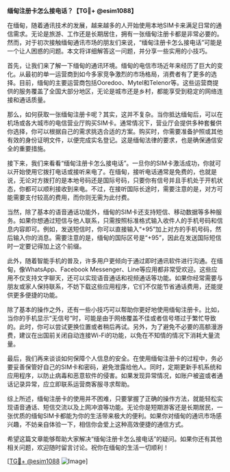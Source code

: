 **缅甸注册卡怎么接电话？【TG💪+ @esim1088】**

在缅甸，随着通讯技术的发展，越来越多的人开始使用本地SIM卡来满足日常的通信需求。无论是旅游、工作还是长期居住，拥有一张缅甸注册卡都是非常必要的。然而，对于初次接触缅甸通讯市场的朋友们来说，“缅甸注册卡怎么接电话”可能是一个让人困惑的问题。本文将详细解答这一问题，并分享一些实用的小技巧。

首先，让我们来了解一下缅甸的通讯环境。缅甸的电信市场近年来经历了巨大的变化。从最初的单一运营商到如今多家竞争激烈的市场格局，消费者有了更多的选择。目前，缅甸的主要运营商包括Ooredoo、Mytel和Telenor等。这些运营商提供的服务覆盖了全国大部分地区，无论是城市还是乡村，都能享受到稳定的网络连接和通话质量。

那么，如何获取一张缅甸注册卡呢？其实，这并不复杂。当你抵达缅甸后，可以在机场或各大城市的电信营业厅购买SIM卡。通常情况下，营业厅会提供多种套餐供你选择，你可以根据自己的需求挑选合适的方案。购买时，你需要准备护照或其他有效的身份证明文件，以便完成实名登记。这是缅甸法律的要求，也是确保通信安全的重要措施。

接下来，我们来看看“缅甸注册卡怎么接电话”。一旦你的SIM卡激活成功，你就可以开始使用它拨打电话或接听来电了。在缅甸，接听电话通常是免费的，也就是说，无论对方拨打的是本地号码还是国际号码，只要你有信号并且手机处于开机状态，你都可以顺利接收到来电。不过，在接听国际长途时，需要注意的是，对方可能需要支付较高的费用，而你则无需为此付费。

当然，除了基本的语音通话功能外，缅甸的SIM卡还支持短信、移动数据等多种服务。如果你想通过短信与他人联系，只需按照标准格式输入收件人的手机号码和信息内容即可。例如，发送短信时，你可以直接输入“+95”加上对方的手机号码，然后输入你的消息。需要注意的是，缅甸的国际区号是“+95”，因此在发送国际短信时一定要记得加上这个前缀。

此外，随着智能手机的普及，许多用户更倾向于通过即时通讯软件进行沟通。在缅甸，像WhatsApp、Facebook Messenger、Line等应用都非常受欢迎。这些应用不仅支持文字聊天，还可以实现语音通话和视频通话等功能。如果你经常需要与朋友或家人保持联系，不妨下载这些应用程序，它们不仅能节省通话费用，还能提供更多便捷的功能。

除了基本的操作之外，还有一些小技巧可以帮助你更好地使用缅甸注册卡。比如，当你的手机显示“无信号”时，可能是由于网络覆盖不佳或者信号塔过于繁忙导致的。此时，你可以尝试更换位置或者稍后再试。另外，为了避免不必要的高额漫游费，建议在出国前关闭自动连接Wi-Fi的功能，以免在不知情的情况下消耗大量流量。

最后，我们再来谈谈如何保障个人信息的安全。在使用缅甸注册卡的过程中，务必要妥善保管好自己的SIM卡和密码，避免泄露给他人。同时，定期更新手机系统和应用程序，以防止病毒和恶意软件的侵害。如果发现异常情况，如账户被盗或者通话记录异常，应立即联系运营商客服寻求帮助。

综上所述，缅甸注册卡的使用并不困难，只要掌握了正确的操作方法，就能轻松实现语音通话、短信交流以及上网冲浪等功能。无论你是短期游客还是长期居民，一张优质的缅甸SIM卡都能为你的生活带来极大的便利。如果你对缅甸的通讯市场感兴趣，不妨亲自体验一下，相信你会爱上这种高效便捷的通信方式。

希望这篇文章能够帮助大家解决“缅甸注册卡怎么接电话”的疑问。如果你还有其他相关问题，欢迎随时留言讨论。祝你在缅甸的生活一切顺利！

[[TG💪+ @esim1088](https://t.me/s/esim1088) ![Image](https://i.postimg.cc/4NQfJmqS/Snipaste-2025-05-13-00-14-12.png)]